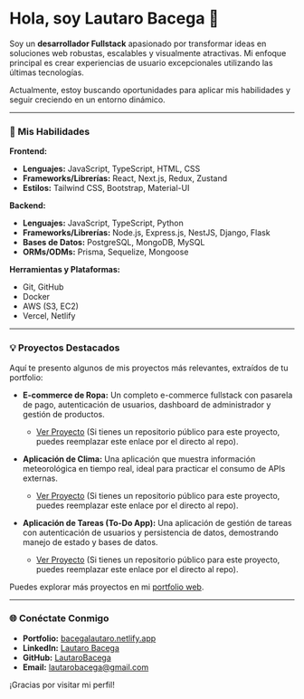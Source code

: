 # Hola, soy Lautaro Bacega 👋

Soy un **desarrollador Fullstack** apasionado por transformar ideas en soluciones web robustas, escalables y visualmente atractivas. Mi enfoque principal es crear experiencias de usuario excepcionales utilizando las últimas tecnologías.

Actualmente, estoy buscando oportunidades para aplicar mis habilidades y seguir creciendo en un entorno dinámico.

---

### 🚀 Mis Habilidades

**Frontend:**
*   **Lenguajes:** JavaScript, TypeScript, HTML, CSS
*   **Frameworks/Librerías:** React, Next.js, Redux, Zustand
*   **Estilos:** Tailwind CSS, Bootstrap, Material-UI

**Backend:**
*   **Lenguajes:** JavaScript, TypeScript, Python
*   **Frameworks/Librerías:** Node.js, Express.js, NestJS, Django, Flask
*   **Bases de Datos:** PostgreSQL, MongoDB, MySQL
*   **ORMs/ODMs:** Prisma, Sequelize, Mongoose

**Herramientas y Plataformas:**
*   Git, GitHub
*   Docker
*   AWS (S3, EC2)
*   Vercel, Netlify

---

### 💡 Proyectos Destacados

Aquí te presento algunos de mis proyectos más relevantes, extraídos de tu portfolio:

*   **E-commerce de Ropa:** Un completo e-commerce fullstack con pasarela de pago, autenticación de usuarios, dashboard de administrador y gestión de productos.
    *   [Ver Proyecto](https://bacegalautaro.netlify.app/#projects) (Si tienes un repositorio público para este proyecto, puedes reemplazar este enlace por el directo al repo).

*   **Aplicación de Clima:** Una aplicación que muestra información meteorológica en tiempo real, ideal para practicar el consumo de APIs externas.
    *   [Ver Proyecto](https://bacegalautaro.netlify.app/#projects) (Si tienes un repositorio público para este proyecto, puedes reemplazar este enlace por el directo al repo).

*   **Aplicación de Tareas (To-Do App):** Una aplicación de gestión de tareas con autenticación de usuarios y persistencia de datos, demostrando manejo de estado y bases de datos.
    *   [Ver Proyecto](https://bacegalautaro.netlify.app/#projects) (Si tienes un repositorio público para este proyecto, puedes reemplazar este enlace por el directo al repo).

Puedes explorar más proyectos en mi [portfolio web](https://bacegalautaro.netlify.app/#projects).

---

### 🌐 Conéctate Conmigo

*   **Portfolio:** [bacegalautaro.netlify.app](https://bacegalautaro.netlify.app/)
*   **LinkedIn:** [Lautaro Bacega](https://www.linkedin.com/in/lautaro-bacega-a7b7b722b/)
*   **GitHub:** [LautaroBacega](https://github.com/LautaroBacega)
*   **Email:** [lautarobacega@gmail.com](mailto:lautarobacega@gmail.com)

¡Gracias por visitar mi perfil!
